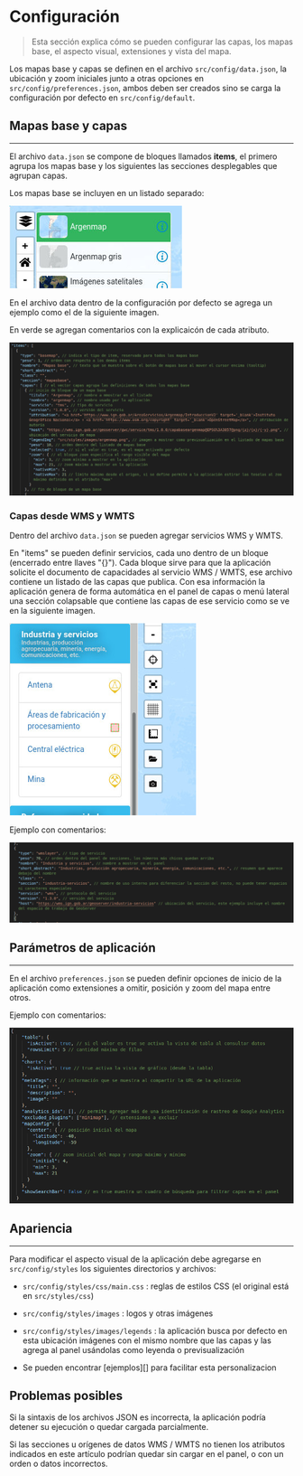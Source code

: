 # Configuración

   > Esta sección explica cómo se pueden configurar las capas, los mapas base, el aspecto visual, extensiones y vista del mapa.

Los mapas base y capas se definen en el archivo `src/config/data.json`, la ubicación y zoom iniciales junto a otras opciones en `src/config/preferences.json`, ambos deben ser creados sino se carga la configuración por defecto en `src/config/default`.

## Mapas base y capas
---

El archivo `data.json` se compone de bloques llamados **items**, el primero agrupa los mapas base y los siguientes las secciones desplegables que agrupan capas.

Los mapas base se incluyen en un listado separado:

![selector de mapas base](img/mapabase.jpeg)

En el archivo data dentro de la configuración por defecto se agrega un ejemplo como el de la siguiente imagen.

En verde se agregan comentarios con la explicaicón de cada atributo.

![definición de mapa base en data.json](img/mapabasejson.png)

### Capas desde WMS y WMTS

Dentro del archivo `data.json` se pueden agregar servicios WMS y WMTS.

En "items" se pueden definir servicios, cada uno dentro de un bloque (encerrado entre llaves "{}"). Cada bloque sirve para que la aplicación solicite el documento de capacidades al servicio WMS / WMTS, ese archivo contiene un listado de las capas que publica. Con esa información la aplicación genera de forma automática en el panel de capas o menú lateral una sección colapsable que contiene las capas de ese servicio como se ve en la siguiente imagen.

![secciones desplegables en el panel de capas](img/secciones.jpeg)

Ejemplo con comentarios:

![definición de secciones en data.json](img/seccionjson.png)

## Parámetros de aplicación
---

En el archivo `preferences.json` se pueden definir opciones de inicio de la aplicación como extensiones a omitir, posición y zoom del mapa entre otros.

Ejemplo con comentarios:

![parámetros de inicio de la aplicación en preferences.json](img/preferences.png)

## Apariencia
---

Para modificar el aspecto visual de la aplicación debe agregarse en  `src/config/styles` los siguientes directorios y archivos:

- `src/config/styles/css/main.css` : reglas de estilos CSS (el original está en `src/styles/css`)
- `src/config/styles/images` : logos y otras imágenes
- `src/config/styles/images/legends` : la aplicación busca por defecto en esta ubicación imágenes con el mismo nombre que las capas y las agrega al panel usándolas como leyenda o previsualización


- Se pueden encontrar [ejemplos][] para facilitar esta personalizacion

## Problemas posibles

Si la sintaxis de los archivos JSON es incorrecta, la aplicación podría detener su ejecución o quedar cargada parcialmente.

Si las secciones u orígenes de datos WMS / WMTS no tienen los atributos indicados en este artículo podrían quedar sin cargar en el panel, o con un orden o datos incorrectos.


[ejemlos]: src/docs/customization.md